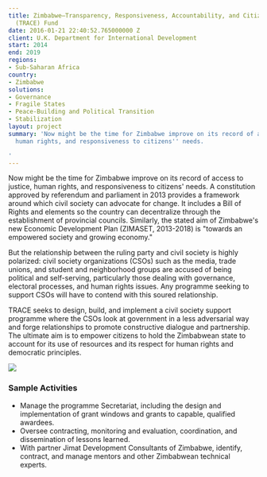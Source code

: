 ```yaml
---
title: Zimbabwe—Transparency, Responsiveness, Accountability, and Citizen Engagement
  (TRACE) Fund
date: 2016-01-21 22:40:52.765000000 Z
client: U.K. Department for International Development
start: 2014
end: 2019
regions:
- Sub-Saharan Africa
country:
- Zimbabwe
solutions:
- Governance
- Fragile States
- Peace-Building and Political Transition
- Stabilization
layout: project
summary: 'Now might be the time for Zimbabwe improve on its record of access to justice,
  human rights, and responsiveness to citizens'' needs.

'
---
```


Now might be the time for Zimbabwe improve on its record of access to justice, human rights, and responsiveness to citizens' needs. A constitution approved by referendum and parliament in 2013 provides a framework around which civil society can advocate for change. It includes a Bill of Rights and elements so the country can decentralize through the establishment of provincial councils. Similarly, the stated aim of Zimbabwe's new Economic Development Plan (ZIMASET, 2013-2018) is "towards an empowered society and growing economy."

But the relationship between the ruling party and civil society is highly polarized: civil society organizations (CSOs) such as the media, trade unions, and student and neighborhood groups are accused of being political and self-serving, particularly those dealing with governance, electoral processes, and human rights issues. Any programme seeking to support CSOs will have to contend with this soured relationship.

TRACE seeks to design, build, and implement a civil society support programme where the CSOs look at government in a less adversarial way and forge relationships to promote constructive dialogue and partnership. The ultimate aim is to empower citizens to hold the Zimbabwean state to account for its use of resources and its respect for human rights and democratic principles.

![][1]

###  Sample Activities

* Manage the programme Secretariat, including the design and implementation of grant windows and grants to capable, qualified awardees.
* Oversee contracting, monitoring and evaluation, coordination, and dissemination of lessons learned.
* With partner Jimat Development Consultants of Zimbabwe, identify, contract, and manage mentors and other Zimbabwean technical experts.

[1]: /assets/images/projects/Zimbabwe-TRACE-pic_1.jpg
